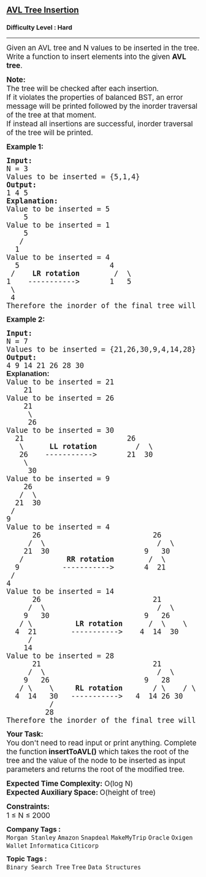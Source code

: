 <h2><a href="https://www.geeksforgeeks.org/problems/avl-tree-insertion/1?page=3&category=Binary%20Search%20Tree%2CAVL-Tree&sortBy=difficulty">AVL Tree Insertion</a></h2><h3>Difficulty Level : Hard</h3><hr><div class="problems_problem_content__Xm_eO"><p><span style="font-size: 14pt;">Given an AVL tree and N values to be inserted in the tree. Write a function to insert elements into the given&nbsp;<strong>AVL tree</strong>.</span></p>
<p><span style="font-size: 14pt;"><strong>Note:</strong><br>The tree will be checked after each insertion.&nbsp;<br>If it violates the properties of balanced BST, an error message will be printed followed by the inorder traversal of the tree at that moment.<br>If instead all insertions are successful, inorder traversal of the tree will be printed.</span></p>
<p><span style="font-size: 14pt;"><strong>Example 1:</strong></span></p>
<pre><span style="font-size: 14pt;"><strong>Input:<br></strong>N = 3<strong><br></strong>Values to be inserted = {5,1,4}<strong> </strong>
<strong>Output:<br></strong>1 4 5<br><strong>Explanation:<br></strong>Value to be inserted = 5<strong><br></strong>    5
Value to be inserted = 1
    5
   /
  1
Value to be inserted = 4
  5                     4
 /    <strong>LR rotation</strong>        /  \
1    -----------&gt;       1   5
&nbsp;\
&nbsp;4<br>Therefore the inorder of the final tree will be 1, 4, 5.</span></pre>
<p><span style="font-size: 14pt;"><strong>Example 2:</strong></span></p>
<pre><span style="font-size: 14pt;"><strong>Input:</strong><br>N = 7<strong><br></strong>Values to be inserted = {21,26,30,9,4,14,28}<strong> </strong>
<strong>Output:<br></strong>4 9 14 21 26 28 30<br><strong style="font-family: sans-serif;">Explanation:</strong><br>Value to be inserted = 21<strong><br></strong>    21
Value to be inserted = 26
    21
     \
     26
Value to be inserted = 30
  21                        26
   \      <strong>LL rotation</strong>         /  \
   26    -----------&gt;       21  30
    \
     30<br>Value to be inserted = 9<br>    26<br>   /  \<br>  21  30<br> /<br>9<br>Value to be inserted = 4<br>      26                          26<br>     /  \                          /  \<br>    21  30                      9   30<br>   /          <strong>RR rotation</strong>        /  \<br>  9          -----------&gt;       4  21<br> /<br>4<br>Value to be inserted = 14<br>      26                          21<br>     /  \                          /  \<br>    9   30                      9   26<br>   / \          <strong>LR rotation</strong>      /  \    \<br>  4  21        -----------&gt;    4  14  30<br> &nbsp; &nbsp; /<br>    14<br>Value to be inserted = 28<br>      21                          21<br>     /  \                          /  \<br>    9   26                      9   28<br>   / \    \     <strong>RL rotation</strong>       / \    / \<br>  4  14   30   -----------&gt;   4  14 26 30<br>          /<br>         28<br>Therefore the inorder of the final tree will be 4, 9, 14, 21, 26, 28, 30.</span></pre>
<p><span style="font-size: 14pt;"><strong>Your Task: &nbsp;</strong><br>You don't need to read input or print anything. Complete the function<strong>&nbsp;insertToAVL()</strong>&nbsp;which takes the root of the tree and the value of the node to be inserted as input parameters and returns the root of the modified tree.</span></p>
<p><span style="font-size: 14pt;"><strong>Expected Time Complexity:</strong>&nbsp;O(log N)<br><strong>Expected Auxiliary Space:&nbsp;</strong>O(height of tree)</span></p>
<p><span style="font-size: 14pt;"><strong>Constraints:</strong><br>1 ≤ N ≤ 2000</span></p></div><p><span style=font-size:18px><strong>Company Tags : </strong><br><code>Morgan Stanley</code>&nbsp;<code>Amazon</code>&nbsp;<code>Snapdeal</code>&nbsp;<code>MakeMyTrip</code>&nbsp;<code>Oracle</code>&nbsp;<code>Oxigen Wallet</code>&nbsp;<code>Informatica</code>&nbsp;<code>Citicorp</code>&nbsp;<br><p><span style=font-size:18px><strong>Topic Tags : </strong><br><code>Binary Search Tree</code>&nbsp;<code>Tree</code>&nbsp;<code>Data Structures</code>&nbsp;